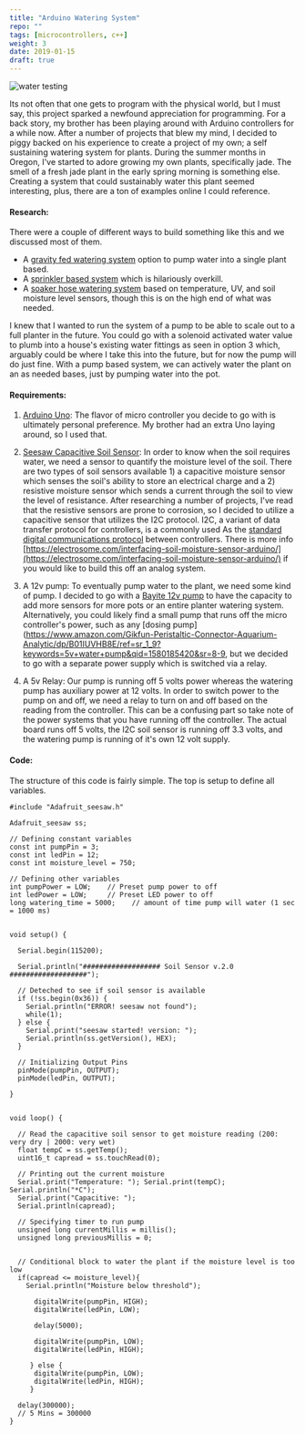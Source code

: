 ```yaml
---
title: "Arduino Watering System"
repo: ""
tags: [microcontrollers, c++]
weight: 3
date: 2019-01-15
draft: true
---
```


![water testing](/images/project_images/arduino_project/full_build.jpg)

Its not often that one gets to program with the physical world, but I must say, this project sparked a newfound appreciation for programming. For a back story, my brother has been playing around with Arduino controllers for a while now. After a number of projects that blew my mind, I decided to piggy backed on his experience to create a project of my own; a self sustaining watering system for plants. During the summer months in Oregon, I've started to adore growing my own plants, specifically jade. The smell of a fresh jade plant in the early spring morning is something else. Creating a system that could sustainably water this plant seemed interesting, plus, there are a ton of examples online I could reference.

#### Research: 

There were a couple of different ways to build something like this and we discussed most of them. 

- A [gravity fed watering system](https://circuitdigest.com/microcontroller-projects/arduino-automatic-plant-watering-system) option to pump water into a single plant based. 
- A [sprinkler based system](https://www.instructables.com/id/Arduino-Automatic-Watering-System-For-Plants/) which is hilariously overkill.
- A [soaker hose watering system](https://www.youtube.com/watch?v=O_Q1WKCtWiA) based on temperature, UV, and soil moisture level sensors, though this is on the high end of what was needed.


I knew that I wanted to run the system of a pump to be able to scale out to a full planter in the future. You could go with a solenoid activated water value to plumb into a house's existing water fittings as seen in option 3 which, arguably could be where I take this into the future, but for now the pump will do just fine. With a pump based system, we can actively water the plant on an as needed bases, just by pumping water into the pot. 

#### Requirements: 

1. [Arduino Uno](https://store.arduino.cc/usa/arduino-uno-rev3): The flavor of micro controller you decide to go with is ultimately personal preference. My brother had an extra Uno laying around, so I used that.

2. [Seesaw Capacitive Soil Sensor](https://learn.adafruit.com/adafruit-stemma-soil-sensor-i2c-capacitive-moisture-sensor/python-circuitpython-test): In order to know when the soil requires water, we need a sensor to quantify the moisture level of the soil. There are two types of soil sensors available 1) a capacitive moisture sensor which senses the soil's ability to store an electrical charge and a 2) resistive moisture sensor which sends a current through the soil to view the level of resistance. After researching a number of projects, I've read that the resistive sensors are prone to corrosion, so I decided to utilize a capacitive sensor that utilizes the I2C protocol. I2C, a variant of data transfer protocol for controllers, is a commonly used As the [standard digital communications protocol](https://dronebotworkshop.com/i2c-arduino-arduino/) between controllers. There is more info [https://electrosome.com/interfacing-soil-moisture-sensor-arduino/](https://electrosome.com/interfacing-soil-moisture-sensor-arduino/) if you would like to build this off an analog system. 

3. A 12v pump: To eventually pump water to the plant, we need some kind of pump. I decided to go with a [Bayite 12v pump](https://www.amazon.com/gp/product/B074MZYS37/ref=ppx_yo_dt_b_asin_title_o07_s00?ie=UTF8&psc=1) to have the capacity to add more sensors for more pots or an entire planter watering system. Alternatively, you could likely find a small pump that runs off the micro controller's power, such as any [dosing pump](https://www.amazon.com/Gikfun-Peristaltic-Connector-Aquarium-Analytic/dp/B01IUVHB8E/ref=sr_1_9?keywords=5v+water+pump&qid=1580185420&sr=8-9, but we decided to go with a separate power supply which is switched via a relay.

4. A 5v Relay: Our pump is running off 5 volts power whereas the watering pump has auxiliary power at 12 volts. In order to switch power to the pump on and off, we need a relay to turn on and off based on the reading from the controller. This can be a confusing part so take note of the power systems that you have running off the controller. The actual board runs off 5 volts, the I2C soil sensor is running off 3.3 volts, and the watering pump is running of it's own 12 volt supply. 

#### Code:

The structure of this code is fairly simple. The top is setup to define all variables. 


```
#include "Adafruit_seesaw.h"

Adafruit_seesaw ss;

// Defining constant variables
const int pumpPin = 3;
const int ledPin = 12; 
const int moisture_level = 750; 

// Defining other variables
int pumpPower = LOW;    // Preset pump power to off
int ledPower = LOW;     // Preset LED power to off
long watering_time = 5000;    // amount of time pump will water (1 sec = 1000 ms)


void setup() {

  Serial.begin(115200);

  Serial.println("################### Soil Sensor v.2.0 ###################");

  // Deteched to see if soil sensor is available
  if (!ss.begin(0x36)) {
    Serial.println("ERROR! seesaw not found");
    while(1);
  } else {
    Serial.print("seesaw started! version: ");
    Serial.println(ss.getVersion(), HEX);
  }

  // Initializing Output Pins
  pinMode(pumpPin, OUTPUT);
  pinMode(ledPin, OUTPUT);

}


void loop() {

  // Read the capacitive soil sensor to get moisture reading (200: very dry | 2000: very wet)
  float tempC = ss.getTemp();
  uint16_t capread = ss.touchRead(0);

  // Printing out the current moisture
  Serial.print("Temperature: "); Serial.print(tempC); Serial.println("*C");
  Serial.print("Capacitive: "); 
  Serial.println(capread);

  // Specifying timer to run pump
  unsigned long currentMillis = millis(); 
  unsigned long previousMillis = 0; 


  // Conditional block to water the plant if the moisture level is too low
  if(capread <= moisture_level){
    Serial.println("Moisture below threshold");
    
      digitalWrite(pumpPin, HIGH);
      digitalWrite(ledPin, LOW);

      delay(5000);

      digitalWrite(pumpPin, LOW);
      digitalWrite(ledPin, HIGH);

     } else {
      digitalWrite(pumpPin, LOW);
      digitalWrite(ledPin, HIGH);
     }
 
  delay(300000); 
  // 5 Mins = 300000
}
```






